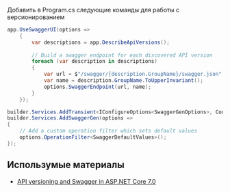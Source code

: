 ﻿Добавить в Program.cs следующие команды для работы с версионированием

```csharp
app.UseSwaggerUI(options =>
    {
        var descriptions = app.DescribeApiVersions();
        
        // Build a swagger endpoint for each discovered API version
        foreach (var description in descriptions)
        {
            var url = $"/swagger/{description.GroupName}/swagger.json";
            var name = description.GroupName.ToUpperInvariant();
            options.SwaggerEndpoint(url, name);
        }
    });
```

```csharp
builder.Services.AddTransient<IConfigureOptions<SwaggerGenOptions>, ConfigureSwaggerOptions>();
builder.Services.AddSwaggerGen(options =>
{
    // Add a custom operation filter which sets default values
    options.OperationFilter<SwaggerDefaultValues>();
});
```

## Использумые материалы 
- [API versioning and Swagger in ASP.NET Core 7.0](https://mohsen.es/api-versioning-and-swagger-in-asp-net-core-7-0-fe45f67d8419)